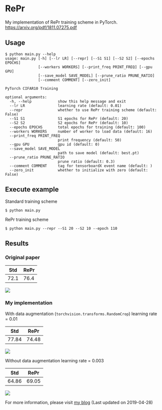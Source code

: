 # RePr
My implementation of RePr training scheme in PyTorch. https://arxiv.org/pdf/1811.07275.pdf

## Usage
```
$ python main.py --help
usage: main.py [-h] [--lr LR] [--repr] [--S1 S1] [--S2 S2] [--epochs EPOCHS]
               [--workers WORKERS] [--print_freq PRINT_FREQ] [--gpu GPU]
               [--save_model SAVE_MODEL] [--prune_ratio PRUNE_RATIO]
               [--comment COMMENT] [--zero_init]

PyTorch CIFAR10 Training

optional arguments:
  -h, --help            show this help message and exit
  --lr LR               learning rate (default: 0.01)
  --repr                whether to use RePr training scheme (default: False)
  --S1 S1               S1 epochs for RePr (default: 20)
  --S2 S2               S2 epochs for RePr (default: 10)
  --epochs EPOCHS       total epochs for training (default: 100)
  --workers WORKERS     number of worker to load data (default: 16)
  --print_freq PRINT_FREQ
                        print frequency (default: 50)
  --gpu GPU             gpu id (default: 0)
  --save_model SAVE_MODEL
                        path to save model (default: best.pt)
  --prune_ratio PRUNE_RATIO
                        prune ratio (default: 0.3)
  --comment COMMENT     tag for tensorboardX event name (default: )
  --zero_init           whether to initialize with zero (default: False)
```

## Execute example
Standard training scheme
```
$ python main.py
```

RePr training scheme
```
$ python main.py --repr --S1 20 --S2 10 --epoch 110
```

## Results

### Original paper

Std  | RePr
---- | ----
72.1 | 76.4

![](https://github.com/siahuat0727/RePr/blob/master/imgs/paper-result.png)

### My implementation

With data augmentation (`torchvision.transforms.RandomCrop`)
learning rate = 0.01

Std  | RePr
---- | ----
77.84| 74.48

![](https://github.com/siahuat0727/RePr/blob/master/imgs/lr0.01.png)


Without data augmentation
learning rate = 0.003

Std  | RePr
---- | ----
64.86| 69.05

![](https://github.com/siahuat0727/RePr/blob/master/imgs/lr0.003.png)

For more information, please visit [my blog](https://siahuat0727.github.io/2019/03/17/repr/) (Last updated on 2019-04-28)
